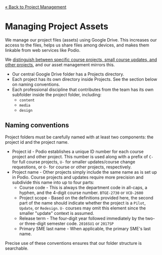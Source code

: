 [&laquo; Back to Project Management](index.md)

Managing Project Assets
=======================

We manage our project files (assets) using Google Drive.
This increases our access to the files, helps us share files among devices,
  and makes them linkable from web services like Podio.

We [distinguish between specific course projects, small course updates, and other projects](categories.md),
and our asset management mirrors this.

* Our central Google Drive folder has a Projects directory.
* Each project has its own directory inside Projects. See the section below on naming conventions.
* Each professional discipline that contributes from the team has its own subfolder inside the project folder, including:
  * `content`
  * `media`
  * `design`


Naming conventions
------------------

Project folders must be carefully named with at least two components: the project id and the project name.

* Project id -
  Podio establishes a unique ID number for each course project and other project.
  This number is used along with a prefix of `C-` for full course projects,
    `U-` for smaller updates/course change requestions,
    or `O-` for course or other projects, respectively.
* Project name -
  Other projects simply include the same name as is set up in Podio.
  Course projects and updates require more precision and subdivide this name into up to four parts:
  * Course code -
    This is always the department code in all-caps, a hyphen, and the 4-digit course number. `BTGE-2730` or `VCD-2600`
  * Project scope -
    Based on the definitions provided here, the second part of the name should indicate whether the project is a `Pilot`, `Update`, or `Redesign`.
    `U-` courses may omit this element since the smaller "update" context is assumed.
  * Release term -
    The four-digit year followed immediately by the two- or three-digit semester code. `2016SU1` or `2017SP`
  * Primary SME last name -
    When applicable, the primary SME's last name.

Precise use of these conventions ensures that our folder structure is searchable.